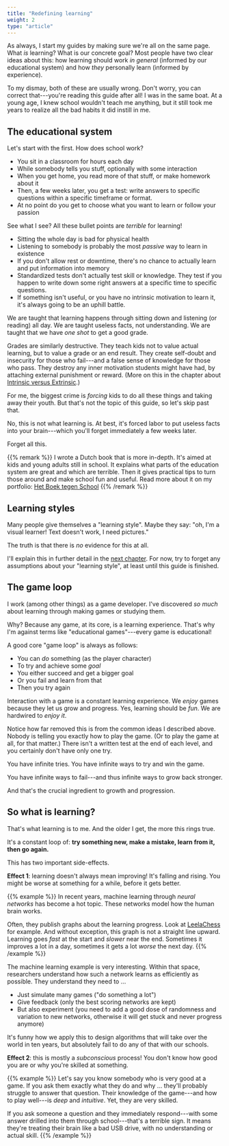 ```yaml
---
title: "Redefining learning"
weight: 2
type: "article"
---
```


As always, I start my guides by making sure we're all on the same page. What _is_ learning? What is our concrete goal? Most people have two clear ideas about this: how learning should work _in general_ (informed by our educational system) and how _they_ personally learn (informed by experience).

To my dismay, both of these are usually wrong. Don't worry, you can correct that---you're reading this guide after all! I was in the same boat. At a young age, I knew school wouldn't teach me anything, but it still took me years to realize all the bad habits it did instill in me.

## The educational system

Let's start with the first. How does school work?

* You sit in a classroom for hours each day
* While somebody tells you stuff, optionally with some interaction
* When you get home, you read more of that stuff, or make homework about it
* Then, a few weeks later, you get a test: write answers to specific questions within a specific timeframe or format.
* At no point do you get to choose what you want to learn or follow your passion

See what I see? All these bullet points are _terrible_ for learning!

* Sitting the whole day is bad for physical health
* Listening to somebody is probably the most _passive_ way to learn in existence
* If you don't allow rest or downtime, there's no chance to actually learn and put information into memory
* Standardized tests don't actually test skill or knowledge. They test if you happen to write down some right answers at a specific time to specific questions.
* If something isn't useful, or you have no intrinsic motivation to learn it, it's always going to be an uphill battle.

We are taught that learning happens through sitting down and listening (or reading) all day. We are taught useless facts, not understanding. We are taught that we have _one shot_ to get a good grade.

Grades are similarly destructive. They teach kids not to value actual learning, but to value a grade or an end result. They create self-doubt and insecurity for those who fail---and a false sense of knowledge for those who pass. They destroy any inner motivation students might have had, by attaching external punishment or reward. (More on this in the chapter about [Intrinsic versus Extrinsic](../intrinsic-versus-extrinsic/).)

For me, the biggest crime is _forcing_ kids to do all these things and taking away their youth. But that's not the topic of this guide, so let's skip past that.

No, this is not what learning is. At best, it's forced labor to put useless facts into your brain---which you'll forget immediately a few weeks later.

Forget all this.

{{% remark %}}
I wrote a Dutch book that is more in-depth. It's aimed at kids and young adults still in school. It explains what parts of the education system are great and which are terrible. Then it gives practical tips to turn those around and make school fun and useful. Read more about it on my portfolio: [Het Boek tegen School](https://rodepanda.com/en/writing/non-fiction/the-book-against-school/)
{{% /remark %}}

## Learning styles

Many people give themselves a "learning style". Maybe they say: "oh, I'm a visual learner! Text doesn't work, I need pictures."

The truth is that there is _no_ evidence for this at all.

I'll explain this in further detail in the [next chapter](../learning-styles-dont-exist/). For now, try to forget any assumptions about your "learning style", at least until this guide is finished.

## The game loop

I work (among other things) as a game developer. I've discovered _so much_ about learning through making games or studying them.

Why? Because any game, at its core, is a learning experience. That's why I'm against terms like "educational games"---every game is educational!

A good core "game loop" is always as follows:

* You can _do_ something (as the player character)
* To try and achieve some _goal_
* You either succeed and get a bigger goal
* Or you fail and learn from that
* Then you try again

Interaction with a game is a constant learning experience. We _enjoy_ games because they let us grow and progress. Yes, learning should be _fun_. We are hardwired to _enjoy it_.

Notice how far removed this is from the common ideas I described above. Nobody is telling you exactly how to play the game. (Or to play the game at all, for that matter.) There isn't a written test at the end of each level, and you certainly don't have only one try.

You have infinite tries. You have infinite ways to try and win the game. 

You have infinite ways to fail---and thus infinite ways to grow back stronger.

And that's the crucial ingredient to growth and progression. 

## So what is learning?

That's what learning is to me. And the older I get, the more this rings true. 

It's a constant loop of: **try something new, make a mistake, learn from it, then go again.**

This has two important side-effects.

**Effect 1**: learning doesn't always mean improving! It's falling and rising. You might be worse at something for a while, before it gets better. 

{{% example %}}
In recent years, machine learning through _neural networks_ has become a hot topic. These networks model how the human brain works. 

Often, they publish graphs about the learning progress. Look at [LeelaChess](https://training.lczero.org/) for example. And without exception, this graph is not a straight line upward. Learning goes _fast_ at the start and _slower_ near the end. Sometimes it improves a lot in a day, sometimes it gets a lot _worse_ the next day.
{{% /example %}}

The machine learning example is very interesting. Within that space, researchers understand how such a network learns as efficiently as possible. They understand they need to ...

* Just simulate many games ("do something a lot")
* Give feedback (only the best scoring networks are kept)
* But also experiment (you need to add a good dose of randomness and variation to new networks, otherwise it will get stuck and never progress anymore)

It's funny how we apply this to design algorithms that will take over the world in ten years, but absolutely fail to do any of that with our schools.

**Effect 2**: this is mostly a _subconscious_ process! You don't know how good you are or why you're skilled at something.

{{% example %}}
Let's say you know somebody who is very good at a game. If you ask them exactly what they do and why ... they'll probably struggle to answer that question. Their knowledge of the game---and how to play well---is _deep_ and _intuitive_. Yet, they are very skilled.

If you ask someone a question and they immediately respond---with some answer drilled into them through school---that's a terrible sign. It means they're treating their brain like a bad USB drive, with no understanding or actual skill.
{{% /example %}}